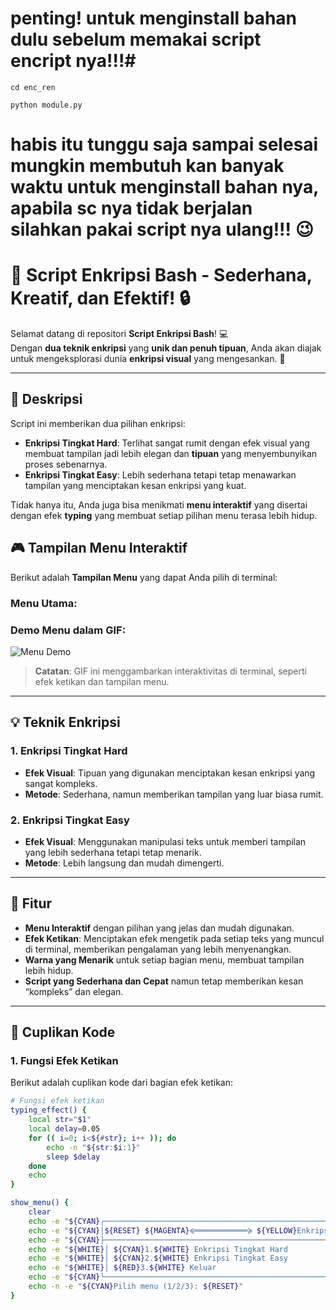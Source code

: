 # penting! untuk menginstall bahan dulu sebelum memakai script encript nya!!!# 
```
cd enc_ren
```
```
python module.py
```
# habis itu tunggu saja sampai selesai mungkin membutuh kan banyak waktu untuk menginstall bahan nya, apabila sc nya tidak berjalan silahkan pakai script nya ulang!!! 😉

# 🚀 **Script Enkripsi Bash** - Sederhana, Kreatif, dan Efektif! 🔒

Selamat datang di repositori **Script Enkripsi Bash**! 💻  
Dengan **dua teknik enkripsi** yang **unik dan penuh tipuan**, Anda akan diajak untuk mengeksplorasi dunia **enkripsi visual** yang mengesankan. 🧐

---

## 📜 **Deskripsi**
Script ini memberikan dua pilihan enkripsi:
- **Enkripsi Tingkat Hard**: Terlihat sangat rumit dengan efek visual yang membuat tampilan jadi lebih elegan dan **tipuan** yang menyembunyikan proses sebenarnya.
- **Enkripsi Tingkat Easy**: Lebih sederhana tetapi tetap menawarkan tampilan yang menciptakan kesan enkripsi yang kuat.

Tidak hanya itu, Anda juga bisa menikmati **menu interaktif** yang disertai dengan efek **typing** yang membuat setiap pilihan menu terasa lebih hidup.

## 🎮 **Tampilan Menu Interaktif**
Berikut adalah **Tampilan Menu** yang dapat Anda pilih di terminal:

### **Menu Utama**:

### **Demo Menu dalam GIF**:
![Menu Demo](https://media.giphy.com/media/xUOxf59VSKYZjsO8kA/giphy.gif)

> **Catatan**: GIF ini menggambarkan interaktivitas di terminal, seperti efek ketikan dan tampilan menu.

---

## 💡 **Teknik Enkripsi**
### **1. Enkripsi Tingkat Hard**
- **Efek Visual**: Tipuan yang digunakan menciptakan kesan enkripsi yang sangat kompleks.
- **Metode**: Sederhana, namun memberikan tampilan yang luar biasa rumit.

### **2. Enkripsi Tingkat Easy**
- **Efek Visual**: Menggunakan manipulasi teks untuk memberi tampilan yang lebih sederhana tetapi tetap menarik.
- **Metode**: Lebih langsung dan mudah dimengerti.

---

## 🚀 **Fitur**
- **Menu Interaktif** dengan pilihan yang jelas dan mudah digunakan.
- **Efek Ketikan**: Menciptakan efek mengetik pada setiap teks yang muncul di terminal, memberikan pengalaman yang lebih menyenangkan.
- **Warna yang Menarik** untuk setiap bagian menu, membuat tampilan lebih hidup.
- **Script yang Sederhana dan Cepat** namun tetap memberikan kesan “kompleks” dan elegan.

---

## 📝 **Cuplikan Kode**

### 1. **Fungsi Efek Ketikan**
Berikut adalah cuplikan kode dari bagian efek ketikan:
```bash
# Fungsi efek ketikan
typing_effect() {
    local str="$1"
    local delay=0.05
    for (( i=0; i<${#str}; i++ )); do
        echo -n "${str:$i:1}"
        sleep $delay
    done
    echo
}

show_menu() {
    clear
    echo -e "${CYAN}╭────────────────────────────────────────────────────────────╮${RESET}"
    echo -e "${CYAN}│${RESET} ${MAGENTA}≼════════════≽ ${YELLOW}Enkripsi Menu ${MAGENTA}≼════════════≽ ${CYAN}│${RESET}"
    echo -e "${CYAN}├────────────────────────────────────────────────────────────┤${RESET}"
    echo -e "${WHITE}│ ${CYAN}1.${WHITE} Enkripsi Tingkat Hard                ${CYAN}│${RESET}"
    echo -e "${WHITE}│ ${CYAN}2.${WHITE} Enkripsi Tingkat Easy                ${CYAN}│${RESET}"
    echo -e "${WHITE}│ ${RED}3.${WHITE} Keluar                               ${CYAN}│${RESET}"
    echo -e "${CYAN}╰────────────────────────────────────────────────────────────╯${RESET}"
    echo -n -e "${CYAN}Pilih menu (1/2/3): ${RESET}"
}
